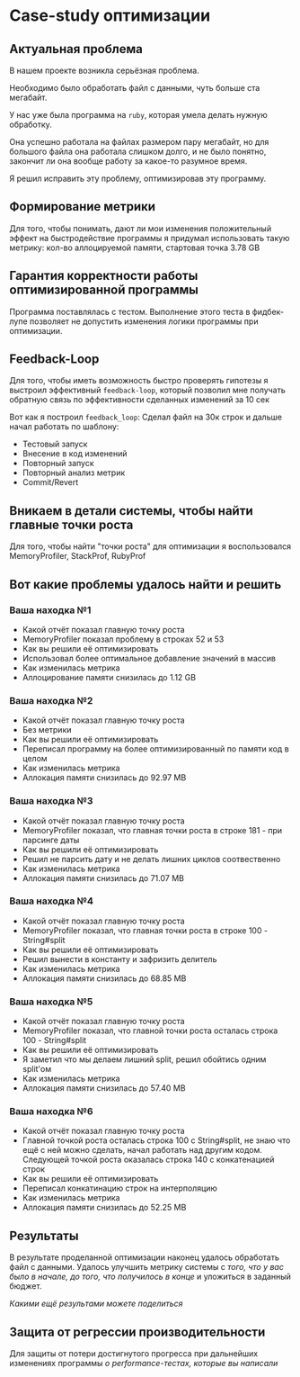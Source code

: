 # Case-study оптимизации

## Актуальная проблема
В нашем проекте возникла серьёзная проблема.

Необходимо было обработать файл с данными, чуть больше ста мегабайт.

У нас уже была программа на `ruby`, которая умела делать нужную обработку.

Она успешно работала на файлах размером пару мегабайт, но для большого файла она работала слишком долго, и не было понятно, закончит ли она вообще работу за какое-то разумное время.

Я решил исправить эту проблему, оптимизировав эту программу.

## Формирование метрики
Для того, чтобы понимать, дают ли мои изменения положительный эффект на быстродействие программы я придумал использовать такую метрику: кол-во аллоцируемой памяти, стартовая точка 3.78 GB

## Гарантия корректности работы оптимизированной программы
Программа поставлялась с тестом. Выполнение этого теста в фидбек-лупе позволяет не допустить изменения логики программы при оптимизации.

## Feedback-Loop
Для того, чтобы иметь возможность быстро проверять гипотезы я выстроил эффективный `feedback-loop`, который позволил мне получать обратную связь по эффективности сделанных изменений за 10 сек

Вот как я построил `feedback_loop`:
Сделал файл на 30к строк и дальше начал работать по шаблону:
- Тестовый запуск
- Внесение в код изменений
- Повторный запуск
- Повторный анализ метрик
- Commit/Revert

## Вникаем в детали системы, чтобы найти главные точки роста
Для того, чтобы найти "точки роста" для оптимизации я воспользовался MemoryProfiler, StackProf, RubyProf

## Вот какие проблемы удалось найти и решить

### Ваша находка №1
- Какой отчёт показал главную точку роста
- MemoryProfiler показал проблему в строках 52 и 53
- Как вы решили её оптимизировать
- Использовал более оптимальное добавление значений в массив
- Как изменилась метрика
- Аллоцирование памяти снизилась до 1.12 GB

### Ваша находка №2
- Какой отчёт показал главную точку роста
- Без метрики
- Как вы решили её оптимизировать
- Переписал программу на более оптимизированный по памяти код в целом
- Как изменилась метрика
- Аллокация памяти снизилась до 92.97 MB

### Ваша находка №3
- Какой отчёт показал главную точку роста
- MemoryProfiler показал, что главная точки роста в строке 181 - при парсинге даты
- Как вы решили её оптимизировать
- Решил не парсить дату и не делать лишних циклов соотвественно
- Как изменилась метрика
- Аллокация памяти снизилась до 71.07 MB

### Ваша находка №4
- Какой отчёт показал главную точку роста
- MemoryProfiler показал, что главная точки роста в строке 100 - String#split
- Как вы решили её оптимизировать
- Решил вынести в константу и зафризить делитель
- Как изменилась метрика
- Аллокация памяти снизилась до 68.85 MB

### Ваша находка №5
- Какой отчёт показал главную точку роста
- MemoryProfiler показал, что главной точки роста осталась строка 100 - String#split
- Как вы решили её оптимизировать
- Я заметил что мы делаем лишний split, решил обойтись одним split'ом
- Как изменилась метрика
- Аллокация памяти снизилась до 57.40 MB 

### Ваша находка №6
- Какой отчёт показал главную точку роста
- Главной точкой роста осталась строка 100 с String#split, не знаю что ещё с ней можно сделать, начал работать над другим кодом. Следующей точкой роста оказалась строка 140 с конкатенацией строк
- Как вы решили её оптимизировать
- Переписал конкатинацию строк на интерполяцию
- Как изменилась метрика
- Аллокация памяти снизилась до 52.25 MB

## Результаты
В результате проделанной оптимизации наконец удалось обработать файл с данными.
Удалось улучшить метрику системы с *того, что у вас было в начале, до того, что получилось в конце* и уложиться в заданный бюджет.

*Какими ещё результами можете поделиться*

## Защита от регрессии производительности
Для защиты от потери достигнутого прогресса при дальнейших изменениях программы *о performance-тестах, которые вы написали*
